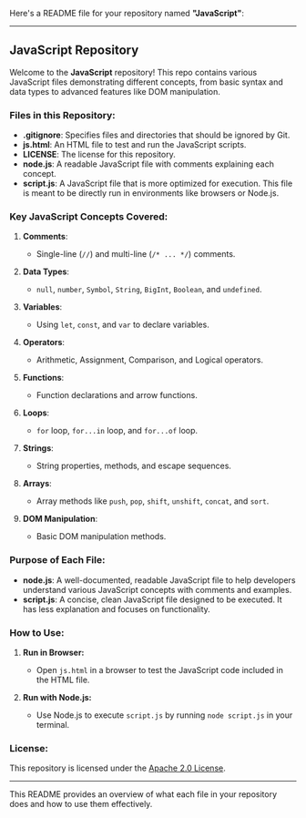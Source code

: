 Here's a README file for your repository named **"JavaScript"**:

---

## JavaScript Repository

Welcome to the **JavaScript** repository! This repo contains various JavaScript files demonstrating different concepts, from basic syntax and data types to advanced features like DOM manipulation.

### Files in this Repository:

- **.gitignore**: Specifies files and directories that should be ignored by Git.
- **js.html**: An HTML file to test and run the JavaScript scripts.
- **LICENSE**: The license for this repository.
- **node.js**: A readable JavaScript file with comments explaining each concept.
- **script.js**: A JavaScript file that is more optimized for execution. This file is meant to be directly run in environments like browsers or Node.js.

### Key JavaScript Concepts Covered:

1. **Comments**: 
   - Single-line (`//`) and multi-line (`/* ... */`) comments.

2. **Data Types**:
   - `null`, `number`, `Symbol`, `String`, `BigInt`, `Boolean`, and `undefined`.

3. **Variables**:
   - Using `let`, `const`, and `var` to declare variables.

4. **Operators**:
   - Arithmetic, Assignment, Comparison, and Logical operators.

5. **Functions**:
   - Function declarations and arrow functions.

6. **Loops**:
   - `for` loop, `for...in` loop, and `for...of` loop.

7. **Strings**:
   - String properties, methods, and escape sequences.

8. **Arrays**:
   - Array methods like `push`, `pop`, `shift`, `unshift`, `concat`, and `sort`.

9. **DOM Manipulation**:
   - Basic DOM manipulation methods.

### Purpose of Each File:

- **node.js**: A well-documented, readable JavaScript file to help developers understand various JavaScript concepts with comments and examples.
- **script.js**: A concise, clean JavaScript file designed to be executed. It has less explanation and focuses on functionality.

### How to Use:

1. **Run in Browser:**
   - Open `js.html` in a browser to test the JavaScript code included in the HTML file.
   
2. **Run with Node.js:**
   - Use Node.js to execute `script.js` by running `node script.js` in your terminal.

### License:

This repository is licensed under the [Apache 2.0 License](LICENSE).

---

This README provides an overview of what each file in your repository does and how to use them effectively.